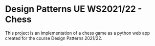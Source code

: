 # Design Patterns UE WS2021/22 - Chess

This project is an implementation of a chess game as a python web app created for the course Design Patterns 2021/22.